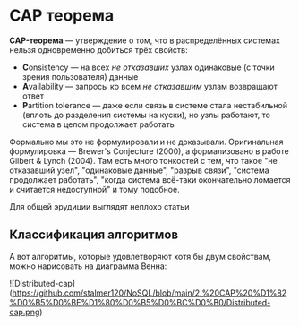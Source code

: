 # CAP теорема

**CAP-теорема** — утверждение о том, что в распределённых системах нельзя одновременно добиться трёх свойств:

* **C**onsistency — на всех *не отказавших* узлах одинаковые (с точки зрения пользователя) данные  
* **A**vailability — запросы ко всем *не отказавшим* узлам возвращают ответ  
* **P**artition tolerance — даже если связь в системе стала нестабильной (вплоть до разделения системы на куски), но узлы работают, то система в целом продолжает работать

Формально мы это не формулировали и не доказывали. Оригинальная формулировка — Brewer's Conjecture (2000), а формализовано в работе Gilbert & Lynch (2004). Там есть много тонкостей с тем, что такое "не отказавший узел", "одинаковые данные", "разрыв связи", "система продолжает работать", "когда система всё-таки окончательно ломается и считается недоступной" и тому подобное.

Для общей эрудиции выглядят неплохо статьи

## Классификация алгоритмов

А вот алгоритмы, которые удовлетворяют хотя бы двум свойствам, можно нарисовать на диаграмма Венна:

![Distributed-cap] (https://github.com/stalmer120/NoSQL/blob/main/2.%20CAP%20%D1%82%D0%B5%D0%BE%D1%80%D0%B5%D0%BC%D0%B0/Distributed-cap.png)
